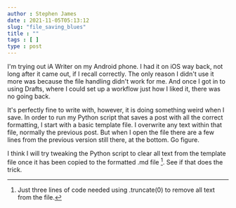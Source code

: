 ```yaml
---
author : Stephen James
date : 2021-11-05T05:13:12
slug: "file_saving_blues" 
title : ""
tags : [ ]
type : post
---
```

I'm trying out iA Writer on my Android phone. I had it on iOS way back, not long after it came out, if I recall correctly. The only reason I didn't use it more was because the file handling didn't work for me. And once I got in to using Drafts, where I could set up a workflow just how I liked it, there was no going back.

It's perfectly fine to write with, however, it is doing something weird when I save. In order to run my Python script that saves a post with all the correct formatting, I start with a basic template file. I overwrite any text within that file, normally the previous post. But when I open the file there are a few lines from the previous version still there, at the bottom. Go figure.

I think I will try tweaking the Python script to clear all text from the template file once it has been copied to the formatted .md file [^1]. See if that does the trick. 

[^1]: Just three lines of code needed using .truncate(0) to remove all text from the file. 